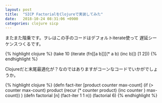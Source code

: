 ```yaml
---
layout: post
title:  "SICP FactorialをClojureで実装してみた"
date:   2018-10-24 08:31:06 +0900
categories: clojure sicp
---
```

またまた階乗です。ヲレはこの手のコードはデフォルトiterate使って
遅延シーケンスつくるです。

{% highlight clojure %}
(take 10 (iterate (fn[[a b]][(* a b) (inc b)]) [1 2]))
{% endhighlight %}

Clojureだと末尾最適化が？なのではありますがコーンなコードでいかがでしょうか。

{% highlight clojure %}
(defn fact-iter [product counter max-count]
  (if (> counter max-count)
    product
    (recur (* counter product)
           (inc counter )
           max-count))
  )
(defn factorial [n]
  (fact-iter 1 1 n))
(factorial 6)
{% endhighlight %}
